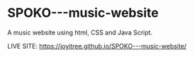 # SPOKO---music-website
A music website using html, CSS and Java Script.

LIVE SITE:  https://joyitree.github.io/SPOKO---music-website/
